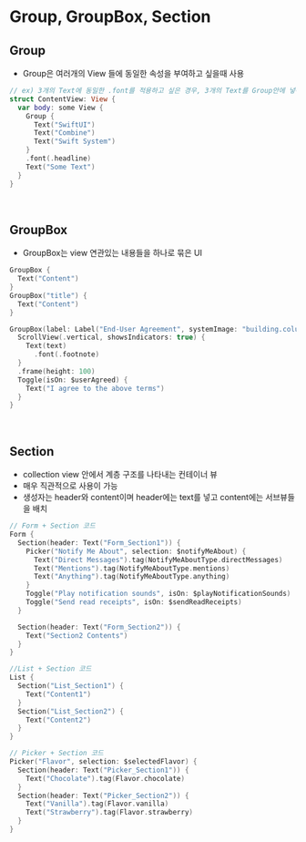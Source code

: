 # Group, GroupBox, Section

## Group
- Group은 여러개의 View 들에 동일한 속성을 부여하고 싶을때 사용
```Swift
// ex) 3개의 Text에 동일한 .font를 적용하고 싶은 경우, 3개의 Text를 Group안에 넣어서 관리
struct ContentView: View {
  var body: some View {
    Group {
      Text("SwiftUI")
      Text("Combine")
      Text("Swift System")
    }
    .font(.headline)
    Text("Some Text")
  }
}
```
<br/>

## GroupBox
- GroupBox는 view 연관있는 내용들을 하나로 묶은 UI
```Swift
GroupBox {
  Text("Content")
}
GroupBox("title") {
  Text("Content")
}

GroupBox(label: Label("End-User Agreement", systemImage: "building.columns")) {
  ScrollView(.vertical, showsIndicators: true) {
    Text(text)
      .font(.footnote)
  }
  .frame(height: 100)
  Toggle(isOn: $userAgreed) {
    Text("I agree to the above terms")
  }
}
```
<br/>

## Section
- collection view 안에서 계층 구조를 나타내는 컨테이너 뷰
- 매우 직관적으로 사용이 가능
- 생성자는 header와 content이며 header에는 text를 넣고 content에는 서브뷰들을 배치

```Swift
// Form + Section 코드
Form {
  Section(header: Text("Form_Section1")) {
    Picker("Notify Me About", selection: $notifyMeAbout) {
      Text("Direct Messages").tag(NotifyMeAboutType.directMessages)
      Text("Mentions").tag(NotifyMeAboutType.mentions)
      Text("Anything").tag(NotifyMeAboutType.anything)
    }
    Toggle("Play notification sounds", isOn: $playNotificationSounds)
    Toggle("Send read receipts", isOn: $sendReadReceipts)
  }

  Section(header: Text("Form_Section2")) {
    Text("Section2 Contents")
  }
}

//List + Section 코드
List {
  Section("List_Section1") {
    Text("Content1")
  }
  Section("List_Section2") {
    Text("Content2")
  }
}

// Picker + Section 코드
Picker("Flavor", selection: $selectedFlavor) {
  Section(header: Text("Picker_Section1")) {
    Text("Chocolate").tag(Flavor.chocolate)
  }
  Section(header: Text("Picker_Section2")) {
    Text("Vanilla").tag(Flavor.vanilla)
    Text("Strawberry").tag(Flavor.strawberry)
  }
}
```
<br/>
